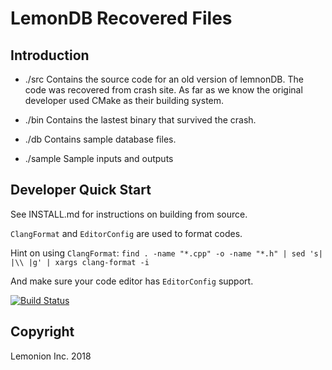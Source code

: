# LemonDB Recovered Files

## Introduction

- ./src
   Contains the source code for an old version of lemnonDB.
   The code was recovered from crash site. As far as we know the
   original developer used CMake as their building system.

- ./bin
   Contains the lastest binary that survived the crash.

- ./db
   Contains sample database files.

- ./sample
   Sample inputs and outputs

## Developer Quick Start

See INSTALL.md for instructions on building from source.

`ClangFormat` and `EditorConfig` are used to format codes.

Hint on using `ClangFormat`:
`find . -name "*.cpp" -o -name "*.h" | sed 's| |\\ |g' | xargs clang-format -i`

And make sure your code editor has `EditorConfig` support.

[![Build Status](https://focs.ji.sjtu.edu.cn:2222/api/badges/ECE482-22/p2team-02/status.svg)](https://focs.ji.sjtu.edu.cn:2222/ECE482-22/p2team-02)
## Copyright

Lemonion Inc. 2018

